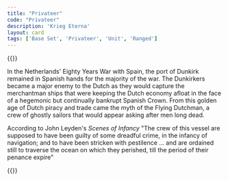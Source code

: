 ```yaml
---
title: "Privateer"
code: "Privateer"
description: 'Krieg Eterna'
layout: card
tags: ['Base Set', 'Privateer', 'Unit', 'Ranged']
---
```

{{<card-detail-page title="Privateer" artwork="The Blockade of the Privateers' Nest at Dunkirk by Cornelius Verbeeck (1630)" >}}
<p>
In the Netherlands' Eighty Years War with Spain, the port of Dunkirk remained in Spanish hands for the majority of the war. The Dunkirkers became a major enemy to the Dutch as they would capture the merchantman ships that were keeping the Dutch economy afloat in the face of a hegemonic but continually bankrupt Spanish Crown. From this golden age of Dutch piracy and trade came the myth of the Flying Dutchman, a crew of ghostly sailors that would appear asking after men long dead.
</p>
<p>
According to John Leyden's <i>Scenes of Infancy</i> "The crew of this vessel are supposed to have been guilty of some dreadful crime, in the infancy of navigation; and to have been stricken with pestilence ... and are ordained still to traverse the ocean on which they perished, till the period of their penance expire"
</p>
{{</card-detail-page>}}